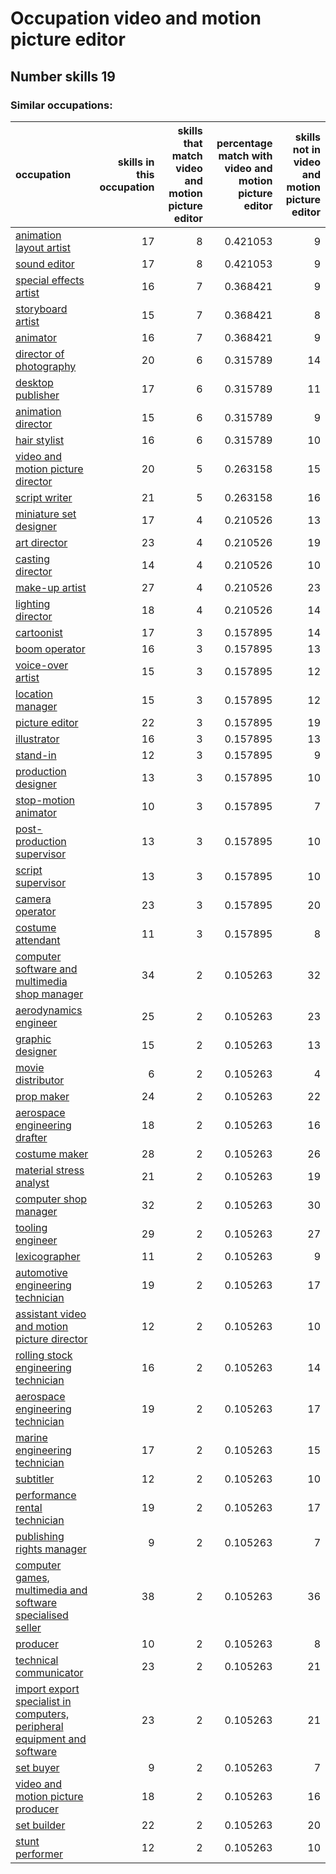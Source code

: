 # Occupation video and motion picture editor
## Number skills 19
### Similar occupations:
| occupation                                                                                                                                              |   skills in this occupation |   skills that match video and motion picture editor |   percentage match with video and motion picture editor |   skills not in video and motion picture editor |
|:--------------------------------------------------------------------------------------------------------------------------------------------------------|----------------------------:|----------------------------------------------------:|--------------------------------------------------------:|------------------------------------------------:|
| [animation layout artist](animation_layout_artist.md)                                                                                                   |                          17 |                                                   8 |                                                0.421053 |                                               9 |
| [sound editor](sound_editor.md)                                                                                                                         |                          17 |                                                   8 |                                                0.421053 |                                               9 |
| [special effects artist](special_effects_artist.md)                                                                                                     |                          16 |                                                   7 |                                                0.368421 |                                               9 |
| [storyboard artist](storyboard_artist.md)                                                                                                               |                          15 |                                                   7 |                                                0.368421 |                                               8 |
| [animator](animator.md)                                                                                                                                 |                          16 |                                                   7 |                                                0.368421 |                                               9 |
| [director of photography](director_of_photography.md)                                                                                                   |                          20 |                                                   6 |                                                0.315789 |                                              14 |
| [desktop publisher](desktop_publisher.md)                                                                                                               |                          17 |                                                   6 |                                                0.315789 |                                              11 |
| [animation director](animation_director.md)                                                                                                             |                          15 |                                                   6 |                                                0.315789 |                                               9 |
| [hair stylist](hair_stylist.md)                                                                                                                         |                          16 |                                                   6 |                                                0.315789 |                                              10 |
| [video and motion picture director](video_and_motion_picture_director.md)                                                                               |                          20 |                                                   5 |                                                0.263158 |                                              15 |
| [script writer](script_writer.md)                                                                                                                       |                          21 |                                                   5 |                                                0.263158 |                                              16 |
| [miniature set designer](miniature_set_designer.md)                                                                                                     |                          17 |                                                   4 |                                                0.210526 |                                              13 |
| [art director](art_director.md)                                                                                                                         |                          23 |                                                   4 |                                                0.210526 |                                              19 |
| [casting director](casting_director.md)                                                                                                                 |                          14 |                                                   4 |                                                0.210526 |                                              10 |
| [make-up artist](make-up_artist.md)                                                                                                                     |                          27 |                                                   4 |                                                0.210526 |                                              23 |
| [lighting director](lighting_director.md)                                                                                                               |                          18 |                                                   4 |                                                0.210526 |                                              14 |
| [cartoonist](cartoonist.md)                                                                                                                             |                          17 |                                                   3 |                                                0.157895 |                                              14 |
| [boom operator](boom_operator.md)                                                                                                                       |                          16 |                                                   3 |                                                0.157895 |                                              13 |
| [voice-over artist](voice-over_artist.md)                                                                                                               |                          15 |                                                   3 |                                                0.157895 |                                              12 |
| [location manager](location_manager.md)                                                                                                                 |                          15 |                                                   3 |                                                0.157895 |                                              12 |
| [picture editor](picture_editor.md)                                                                                                                     |                          22 |                                                   3 |                                                0.157895 |                                              19 |
| [illustrator](illustrator.md)                                                                                                                           |                          16 |                                                   3 |                                                0.157895 |                                              13 |
| [stand-in](stand-in.md)                                                                                                                                 |                          12 |                                                   3 |                                                0.157895 |                                               9 |
| [production designer](production_designer.md)                                                                                                           |                          13 |                                                   3 |                                                0.157895 |                                              10 |
| [stop-motion animator](stop-motion_animator.md)                                                                                                         |                          10 |                                                   3 |                                                0.157895 |                                               7 |
| [post-production supervisor](post-production_supervisor.md)                                                                                             |                          13 |                                                   3 |                                                0.157895 |                                              10 |
| [script supervisor](script_supervisor.md)                                                                                                               |                          13 |                                                   3 |                                                0.157895 |                                              10 |
| [camera operator](camera_operator.md)                                                                                                                   |                          23 |                                                   3 |                                                0.157895 |                                              20 |
| [costume attendant](costume_attendant.md)                                                                                                               |                          11 |                                                   3 |                                                0.157895 |                                               8 |
| [computer software and multimedia shop manager](computer_software_and_multimedia_shop_manager.md)                                                       |                          34 |                                                   2 |                                                0.105263 |                                              32 |
| [aerodynamics engineer](aerodynamics_engineer.md)                                                                                                       |                          25 |                                                   2 |                                                0.105263 |                                              23 |
| [graphic designer](graphic_designer.md)                                                                                                                 |                          15 |                                                   2 |                                                0.105263 |                                              13 |
| [movie distributor](movie_distributor.md)                                                                                                               |                           6 |                                                   2 |                                                0.105263 |                                               4 |
| [prop maker](prop_maker.md)                                                                                                                             |                          24 |                                                   2 |                                                0.105263 |                                              22 |
| [aerospace engineering drafter](aerospace_engineering_drafter.md)                                                                                       |                          18 |                                                   2 |                                                0.105263 |                                              16 |
| [costume maker](costume_maker.md)                                                                                                                       |                          28 |                                                   2 |                                                0.105263 |                                              26 |
| [material stress analyst](material_stress_analyst.md)                                                                                                   |                          21 |                                                   2 |                                                0.105263 |                                              19 |
| [computer shop manager](computer_shop_manager.md)                                                                                                       |                          32 |                                                   2 |                                                0.105263 |                                              30 |
| [tooling engineer](tooling_engineer.md)                                                                                                                 |                          29 |                                                   2 |                                                0.105263 |                                              27 |
| [lexicographer](lexicographer.md)                                                                                                                       |                          11 |                                                   2 |                                                0.105263 |                                               9 |
| [automotive engineering technician](automotive_engineering_technician.md)                                                                               |                          19 |                                                   2 |                                                0.105263 |                                              17 |
| [assistant video and motion picture director](assistant_video_and_motion_picture_director.md)                                                           |                          12 |                                                   2 |                                                0.105263 |                                              10 |
| [rolling stock engineering technician](rolling_stock_engineering_technician.md)                                                                         |                          16 |                                                   2 |                                                0.105263 |                                              14 |
| [aerospace engineering technician](aerospace_engineering_technician.md)                                                                                 |                          19 |                                                   2 |                                                0.105263 |                                              17 |
| [marine engineering technician](marine_engineering_technician.md)                                                                                       |                          17 |                                                   2 |                                                0.105263 |                                              15 |
| [subtitler](subtitler.md)                                                                                                                               |                          12 |                                                   2 |                                                0.105263 |                                              10 |
| [performance rental technician](performance_rental_technician.md)                                                                                       |                          19 |                                                   2 |                                                0.105263 |                                              17 |
| [publishing rights manager](publishing_rights_manager.md)                                                                                               |                           9 |                                                   2 |                                                0.105263 |                                               7 |
| [computer games, multimedia and software specialised seller](computer_games,_multimedia_and_software_specialised_seller.md)                             |                          38 |                                                   2 |                                                0.105263 |                                              36 |
| [producer](producer.md)                                                                                                                                 |                          10 |                                                   2 |                                                0.105263 |                                               8 |
| [technical communicator](technical_communicator.md)                                                                                                     |                          23 |                                                   2 |                                                0.105263 |                                              21 |
| [import export specialist in computers, peripheral equipment and software](import_export_specialist_in_computers,_peripheral_equipment_and_software.md) |                          23 |                                                   2 |                                                0.105263 |                                              21 |
| [set buyer](set_buyer.md)                                                                                                                               |                           9 |                                                   2 |                                                0.105263 |                                               7 |
| [video and motion picture producer](video_and_motion_picture_producer.md)                                                                               |                          18 |                                                   2 |                                                0.105263 |                                              16 |
| [set builder](set_builder.md)                                                                                                                           |                          22 |                                                   2 |                                                0.105263 |                                              20 |
| [stunt performer](stunt_performer.md)                                                                                                                   |                          12 |                                                   2 |                                                0.105263 |                                              10 |
